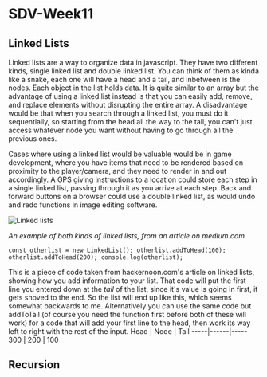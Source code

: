 # SDV-Week11

## Linked Lists
Linked lists are a way to organize data in javascript. They have two different kinds, single linked list and double linked list. You can think of them as kinda like a snake, each one will have a head and a tail, and inbetween is the nodes. Each object in the list holds data. It is quite similar to an array but the advantage of using a linked list instead is that you can easily add, remove, and replace elements without disrupting the entire array. A disadvantage would be that when you search through a linked list, you must do it sequentially, so starting from the head all the way to the tail, you can't just access whatever node you want without having to go through all the previous ones.

Cases where using a linked list would be valuable would be in game development, where you have items that need to be rendered based on proximity to the player/camera, and they need to render in and out accordingly. A GPS giving instructions to a location could store each step in a single linked list, passing through it as you arrive at each step. Back and forward buttons on a browser could use a double linked list, as would undo and redo functions in image editing software.

![Linked lists](https://miro.medium.com/max/1230/1*iMYmkYDCSrXXdwpbqm-ekA.jpeg)

*An example of both kinds of linked lists, from an article on medium.com*


`const otherlist = new LinkedList();
  otherlist.addToHead(100);
  otherlist.addToHead(200);
  console.log(otherlist);`

This is a piece of code taken from hackernoon.com's article on linked lists, showing how you add information to your list. That code will put the first line you entered down at the *tail* of the list, since it's value is going in first, it gets shoved to the end. So the list will end up like this, which seems somewhat backwards to me. Alternatively you can use the same code but addToTail (of course you need the function first before both of these will work) for a code that will add your first line to the head, then work its way left to right with the rest of the input.
Head | Node | Tail
-----|------|-----
300 | 200 | 100


## Recursion
